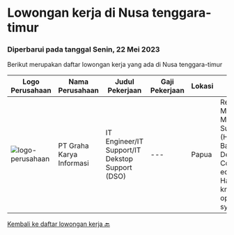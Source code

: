 
  # Lowongan kerja di Nusa tenggara-timur

  ### Diperbarui pada tanggal Senin, 22 Mei 2023

  Berikut merupakan daftar lowongan kerja yang ada di Nusa tenggara-timur

  |Logo Perusahaan | Nama Perusahaan | Judul Pekerjaan | Gaji Pekerjaan | Lokasi | Deskripsi | Tanggal diunggah | Pranala |
  | -------------- | --------------- | --------------- | --------- | --------- | -------------- | ------- | ----------- |
  |![logo-perusahaan](https://image-service-cdn.seek.com.au/c318dd0b699c6160d2411e7473745c289633be44/ee4dce1061f3f616224767ad58cb2fc751b8d2dc)|PT Graha Karya Informasi|IT Engineer/IT Support/IT Dekstop Support (DSO)|---|Papua|Requirements:1. Minimum 6 Months as an IT Support (Handle User)2. Bachelor's Degree in Computer/ IT or equivalent3. Have knowledge of operation system...|Kamis, 04 Mei 2023|https://www.jobstreet.co.id/id/job/it-engineer-it-support-it-dekstop-support-dso-4317584?token=0~7ab9ce89-ee02-4b03-8e86-938418a69b37&sectionRank=1&jobId=jobstreet-id-job-4317584|


  [Kembali ke daftar lowongan kerja 🔙](../README.md#daftar-lowongan-kerja)
  